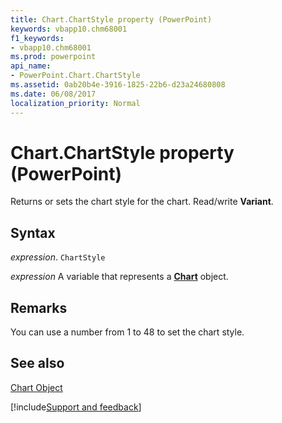 ```yaml
---
title: Chart.ChartStyle property (PowerPoint)
keywords: vbapp10.chm68001
f1_keywords:
- vbapp10.chm68001
ms.prod: powerpoint
api_name:
- PowerPoint.Chart.ChartStyle
ms.assetid: 0ab20b4e-3916-1825-22b6-d23a24680808
ms.date: 06/08/2017
localization_priority: Normal
---
```



# Chart.ChartStyle property (PowerPoint)

Returns or sets the chart style for the chart. Read/write  **Variant**.


## Syntax

_expression_. `ChartStyle`

_expression_ A variable that represents a **[Chart](PowerPoint.Chart.md)** object.


## Remarks

You can use a number from 1 to 48 to set the chart style.


## See also


[Chart Object](PowerPoint.Chart.md)

[!include[Support and feedback](~/includes/feedback-boilerplate.md)]
